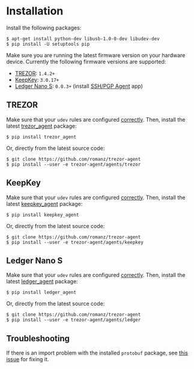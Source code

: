# Installation

Install the following packages:

    $ apt-get install python-dev libusb-1.0-0-dev libudev-dev
    $ pip install -U setuptools pip

Make sure you are running the latest firmware version on your hardware device.
Currently the following firmware versions are supported:

 * [TREZOR](https://wallet.trezor.io/data/firmware/releases.json): `1.4.2+`
 * [KeepKey](https://github.com/keepkey/keepkey-firmware/releases): `3.0.17+`
 * [Ledger Nano S](https://github.com/LedgerHQ/blue-app-ssh-agent): `0.0.3+` (install [SSH/PGP Agent](https://www.ledgerwallet.com/images/apps/chrome-mngr-apps.png) app)

## TREZOR

Make sure that your `udev` rules are configured [correctly](https://doc.satoshilabs.com/trezor-user/settingupchromeonlinux.html#manual-configuration-of-udev-rules).
Then, install the latest [trezor_agent](https://pypi.python.org/pypi/trezor_agent) package:

    $ pip install trezor_agent

Or, directly from the latest source code:

    $ git clone https://github.com/romanz/trezor-agent
    $ pip install --user -e trezor-agent/agents/trezor

## KeepKey

Make sure that your `udev` rules are configured [correctly](https://support.keepkey.com/support/solutions/articles/6000037796-keepkey-wallet-is-not-being-recognized-by-linux).
Then, install the latest [keepkey_agent](https://pypi.python.org/pypi/keepkey_agent) package:

    $ pip install keepkey_agent

Or, directly from the latest source code:

    $ git clone https://github.com/romanz/trezor-agent
    $ pip install --user -e trezor-agent/agents/keepkey

## Ledger Nano S

Make sure that your `udev` rules are configured [correctly](http://support.ledgerwallet.com/knowledge_base/topics/ledger-wallet-is-not-recognized-on-linux).
Then, install the latest [ledger_agent](https://pypi.python.org/pypi/ledger_agent) package:

    $ pip install ledger_agent

Or, directly from the latest source code:

    $ git clone https://github.com/romanz/trezor-agent
    $ pip install --user -e trezor-agent/agents/ledger

## Troubleshooting

If there is an import problem with the installed `protobuf` package,
see [this issue](https://github.com/romanz/trezor-agent/issues/28) for fixing it.
